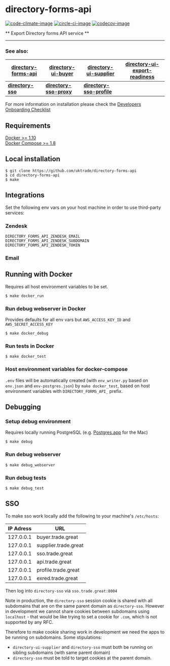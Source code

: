 # directory-forms-api

[![code-climate-image]][code-climate]
[![circle-ci-image]][circle-ci]
[![codecov-image]][codecov]

** Export Directory forms API service **

---
### See also:
| [directory-forms-api](https://github.com/uktrade/directory-forms-api) | [directory-ui-buyer](https://github.com/uktrade/directory-ui-buyer) | [directory-ui-supplier](https://github.com/uktrade/directory-ui-supplier) | [directory-ui-export-readiness](https://github.com/uktrade/directory-ui-export-readiness) |
| --- | --- | --- | --- |
| **[directory-sso](https://github.com/uktrade/directory-sso)** | **[directory-sso-proxy](https://github.com/uktrade/directory-sso-proxy)** | **[directory-sso-profile](https://github.com/uktrade/directory-sso-profile)** |  |

For more information on installation please check the [Developers Onboarding Checklist](https://uktrade.atlassian.net/wiki/spaces/ED/pages/32243946/Developers+onboarding+checklist)

## Requirements

[Docker >= 1.10](https://docs.docker.com/engine/installation/)  
[Docker Compose >= 1.8](https://docs.docker.com/compose/install/)

## Local installation

    $ git clone https://github.com/uktrade/directory-forms-api
    $ cd directory-forms-api
    $ make

## Integrations
Set the following env vars on your host machine in order to use third-party services:

### Zendesk

`DIRECTORY_FORMS_API_ZENDESK_EMAIL`
`DIRECTORY_FORMS_API_ZENDESK_SUBDOMAIN`
`DIRECTORY_FORMS_API_ZENDESK_TOKEN`

### Email




## Running with Docker
Requires all host environment variables to be set.

    $ make docker_run

### Run debug webserver in Docker
Provides defaults for all env vars but ``AWS_ACCESS_KEY_ID`` and ``AWS_SECRET_ACCESS_KEY``

    $ make docker_debug

### Run tests in Docker

    $ make docker_test

### Host environment variables for docker-compose
``.env`` files will be automatically created (with ``env_writer.py`` based on ``env.json`` and ``env-postgres.json``) by ``make docker_test``, based on host environment variables with ``DIRECTORY_FORMS_API_`` prefix.

## Debugging

### Setup debug environment
Requires locally running PostgreSQL (e.g. [Postgres.app](http://postgresapp.com/) for the Mac)

    $ make debug

### Run debug webserver

    $ make debug_webserver

### Run debug tests

    $ make debug_test

## SSO
To make sso work locally add the following to your machine's `/etc/hosts`:

| IP Adress | URL                      |
| --------  | ------------------------ |
| 127.0.0.1 | buyer.trade.great    |
| 127.0.0.1 | supplier.trade.great |
| 127.0.0.1 | sso.trade.great      |
| 127.0.0.1 | api.trade.great      |
| 127.0.0.1 | profile.trade.great  |
| 127.0.0.1 | exred.trade.great    |

Then log into `directory-sso` via `sso.trade.great:8004`

Note in production, the `directory-sso` session cookie is shared with all subdomains that are on the same parent domain as `directory-sso`. However in development we cannot share cookies between subdomains using `localhost` - that would be like trying to set a cookie for `.com`, which is not supported by any RFC.

Therefore to make cookie sharing work in development we need the apps to be running on subdomains. Some stipulations:
 - `directory-ui-supplier` and `directory-sso` must both be running on sibling subdomains (with same parent domain)
 - `directory-sso` must be told to target cookies at the parent domain.



[code-climate-image]: https://codeclimate.com/github/uktrade/directory-forms-api/badges/issue_count.svg
[code-climate]: https://codeclimate.com/github/uktrade/directory-forms-api

[circle-ci-image]: https://circleci.com/gh/uktrade/directory-forms-api/tree/master.svg?style=svg
[circle-ci]: https://circleci.com/gh/uktrade/directory-forms-api/tree/master

[codecov-image]: https://codecov.io/gh/uktrade/directory-forms-api/branch/master/graph/badge.svg
[codecov]: https://codecov.io/gh/uktrade/directory-forms-api
